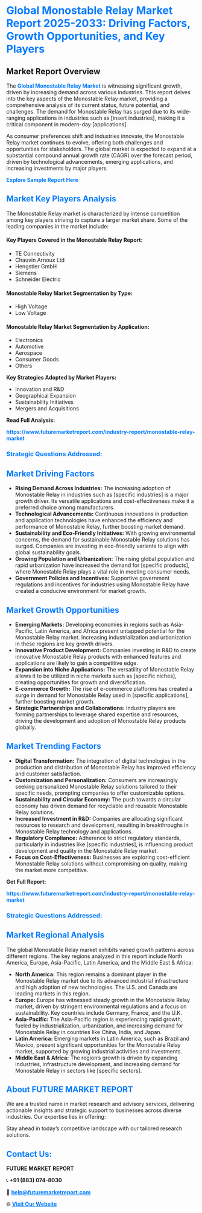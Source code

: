 <h1 style="color: #007BFF;">Global Monostable Relay Market Report 2025-2033: Driving Factors, Growth Opportunities, and Key Players</h1>

<section id="overview">
<h2>Market Report Overview</h2>
<p>The <a href="https://www.futuremarketreport.com/industry-report/monostable-relay-market" style="color: #007BFF; text-decoration: none;"><strong>Global Monostable Relay Market</strong></a> is witnessing significant growth, driven by increasing demand across various industries. This report delves into the key aspects of the Monostable Relay market, providing a comprehensive analysis of its current status, future potential, and challenges. The demand for Monostable Relay has surged due to its wide-ranging applications in industries such as [insert industries], making it a critical component in modern-day [applications].</p>
<p>As consumer preferences shift and industries innovate, the Monostable Relay market continues to evolve, offering both challenges and opportunities for stakeholders. The global market is expected to expand at a substantial compound annual growth rate (CAGR) over the forecast period, driven by technological advancements, emerging applications, and increasing investments by major players.</p>
</section>

<section id="overview">
<p><a href="https://www.futuremarketreport.com/request-sample/reportId=76222" style="color: #007BFF; text-decoration: none;"><strong>Explore Sample Report Here</strong></a></p>
</section>

<section id="key-players">
<h2 style="color: #007BFF;">Market Key Players Analysis</h2>
<p>The Monostable Relay market is characterized by intense competition among key players striving to capture a larger market share. Some of the leading companies in the market include:</p>
<h4>Key Players Covered in the Monostable Relay Report:</h4>
<ul><li>TE Connectivity</li><li>Chauvin Arnoux Ltd</li><li>Hengstler GmbH</li><li>Siemens</li><li>Schneider Electric</li></ul>
<h4>Monostable Relay Market Segmentation by Type:</h4>
<ul><li>High Voltage</li><li>Low Voltage</li></ul>

<h4>Monostable Relay Market Segmentation by Application:</h4>
<ul><li>Electronics</li><li>Automotive</li><li>Aerospace</li><li>Consumer Goods</li><li>Others</li></ul>
<p><strong>Key Strategies Adopted by Market Players:</strong></p>
<ul>
<li>Innovation and R&D</li>
<li>Geographical Expansion</li>
<li>Sustainability Initiatives</li>
<li>Mergers and Acquisitions</li>
</ul>
</section>

<section>
<p><strong>Read Full Analysis: </strong></p><a href="https://www.futuremarketreport.com/industry-report/monostable-relay-market" style="color: #007BFF; text-decoration: none;"><strong>https://www.futuremarketreport.com/industry-report/monostable-relay-market</strong></a>
<h3 style="color: #007BFF;">Strategic Questions Addressed:</h3>
</section>

<section id="driving-factors">
<h2 style="color: #007BFF;">Market Driving Factors</h2>
<ul>
<li><strong>Rising Demand Across Industries:</strong> The increasing adoption of Monostable Relay in industries such as [specific industries] is a major growth driver. Its versatile applications and cost-effectiveness make it a preferred choice among manufacturers.</li>
<li><strong>Technological Advancements:</strong> Continuous innovations in production and application technologies have enhanced the efficiency and performance of Monostable Relay, further boosting market demand.</li>
<li><strong>Sustainability and Eco-Friendly Initiatives:</strong> With growing environmental concerns, the demand for sustainable Monostable Relay solutions has surged. Companies are investing in eco-friendly variants to align with global sustainability goals.</li>
<li><strong>Growing Population and Urbanization:</strong> The rising global population and rapid urbanization have increased the demand for [specific products], where Monostable Relay plays a vital role in meeting consumer needs.</li>
<li><strong>Government Policies and Incentives:</strong> Supportive government regulations and incentives for industries using Monostable Relay have created a conducive environment for market growth.</li>
</ul>
</section>

<section id="growth-opportunities">
<h2 style="color: #007BFF;">Market Growth Opportunities</h2>
<ul>
<li><strong>Emerging Markets:</strong> Developing economies in regions such as Asia-Pacific, Latin America, and Africa present untapped potential for the Monostable Relay market. Increasing industrialization and urbanization in these regions are key growth drivers.</li>
<li><strong>Innovative Product Development:</strong> Companies investing in R&D to create innovative Monostable Relay products with enhanced features and applications are likely to gain a competitive edge.</li>
<li><strong>Expansion into Niche Applications:</strong> The versatility of Monostable Relay allows it to be utilized in niche markets such as [specific niches], creating opportunities for growth and diversification.</li>
<li><strong>E-commerce Growth:</strong> The rise of e-commerce platforms has created a surge in demand for Monostable Relay used in [specific applications], further boosting market growth.</li>
<li><strong>Strategic Partnerships and Collaborations:</strong> Industry players are forming partnerships to leverage shared expertise and resources, driving the development and adoption of Monostable Relay products globally.</li>
</ul>
</section>

<section id="trending-factors">
<h2 style="color: #007BFF;">Market Trending Factors</h2>
<ul>
<li><strong>Digital Transformation:</strong> The integration of digital technologies in the production and distribution of Monostable Relay has improved efficiency and customer satisfaction.</li>
<li><strong>Customization and Personalization:</strong> Consumers are increasingly seeking personalized Monostable Relay solutions tailored to their specific needs, prompting companies to offer customizable options.</li>
<li><strong>Sustainability and Circular Economy:</strong> The push towards a circular economy has driven demand for recyclable and reusable Monostable Relay solutions.</li>
<li><strong>Increased Investment in R&D:</strong> Companies are allocating significant resources to research and development, resulting in breakthroughs in Monostable Relay technology and applications.</li>
<li><strong>Regulatory Compliance:</strong> Adherence to strict regulatory standards, particularly in industries like [specific industries], is influencing product development and quality in the Monostable Relay market.</li>
<li><strong>Focus on Cost-Effectiveness:</strong> Businesses are exploring cost-efficient Monostable Relay solutions without compromising on quality, making the market more competitive.</li>
</ul>
</section>

<section>
<p><strong>Get Full Report: </strong></p><a href="https://www.futuremarketreport.com/industry-report/monostable-relay-market" style="color: #007BFF; text-decoration: none;"><strong>https://www.futuremarketreport.com/industry-report/monostable-relay-market</strong></a>
<h3 style="color: #007BFF;">Strategic Questions Addressed:</h3>
</section>


<section id="regional-analysis">
<h2 style="color: #007BFF;">Market Regional Analysis</h2>
<p>The global Monostable Relay market exhibits varied growth patterns across different regions. The key regions analyzed in this report include North America, Europe, Asia-Pacific, Latin America, and the Middle East & Africa:</p>
<ul>
<li><strong>North America:</strong> This region remains a dominant player in the Monostable Relay market due to its advanced industrial infrastructure and high adoption of new technologies. The U.S. and Canada are leading markets in this region.</li>
<li><strong>Europe:</strong> Europe has witnessed steady growth in the Monostable Relay market, driven by stringent environmental regulations and a focus on sustainability. Key countries include Germany, France, and the U.K.</li>
<li><strong>Asia-Pacific:</strong> The Asia-Pacific region is experiencing rapid growth, fueled by industrialization, urbanization, and increasing demand for Monostable Relay in countries like China, India, and Japan.</li>
<li><strong>Latin America:</strong> Emerging markets in Latin America, such as Brazil and Mexico, present significant opportunities for the Monostable Relay market, supported by growing industrial activities and investments.</li>
<li><strong>Middle East & Africa:</strong> The region’s growth is driven by expanding industries, infrastructure development, and increasing demand for Monostable Relay in sectors like [specific sectors].</li>
</ul>
</section>

<footer>
<h2 style="color: #007BFF;">About FUTURE MARKET REPORT</h2>
<p>We are a trusted name in market research and advisory services, delivering actionable insights and strategic support to businesses across diverse industries. Our expertise lies in offering:</p>

<p>Stay ahead in today’s competitive landscape with our tailored research solutions.</p>

<h2 style="color: #007BFF;">Contact Us:</h2>
<p><strong>FUTURE MARKET REPORT</strong></p>
<p>📞 <strong>+91 (883) 074-8030</strong></p>
<p>📧 <strong><a href="mailto:help@futuremarketreport.com" style="color: #007BFF;">help@futuremarketreport.com</a></strong></p>
<p>🌐 <strong><a href="https://www.futuremarketreport.com/" style="color: #007BFF;">Visit Our Website</a></strong></p>
</footer>